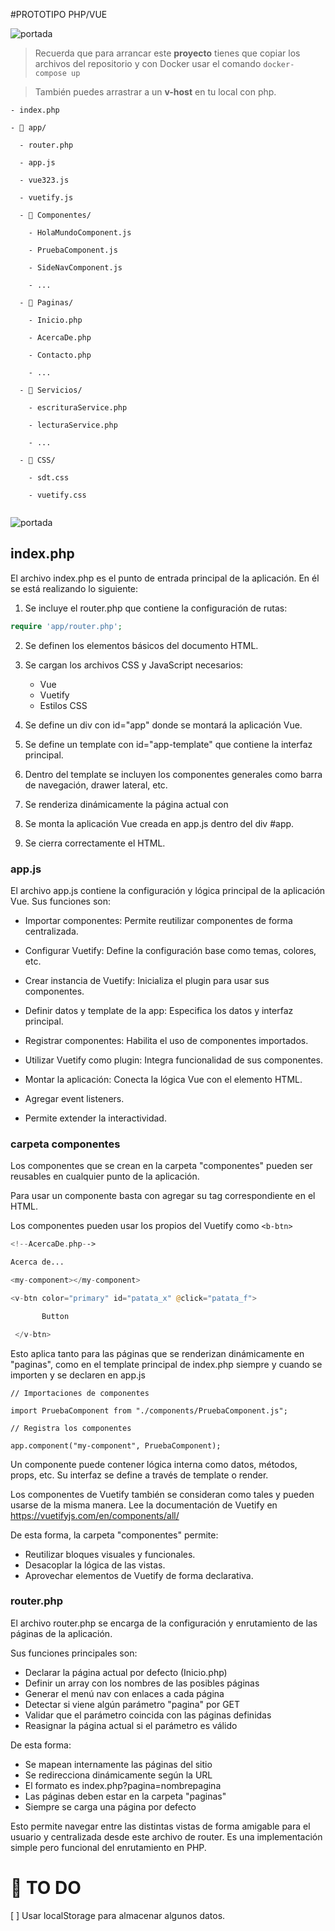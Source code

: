 #PROTOTIPO PHP/VUE

![portada](image2.png)

> Recuerda que para arrancar este **proyecto** tienes que copiar los archivos del repositorio y con Docker usar el comando `docker-compose up`

>  También puedes arrastrar a un __v-host__ en tu local con php.


```NONE
- index.php

- 📂 app/

  - router.php

  - app.js

  - vue323.js

  - vuetify.js

  - 📁 Componentes/

    - HolaMundoComponent.js

    - PruebaComponent.js

    - SideNavComponent.js
    
    - ...

  - 📁 Paginas/

    - Inicio.php

    - AcercaDe.php

    - Contacto.php

    - ...

  - 📁 Servicios/

    - escrituraService.php

    - lecturaService.php

    - ...

  - 📁 CSS/

    - sdt.css

    - vuetify.css


```

![portada](image1.png)

## index.php

El archivo index.php es el punto de entrada principal de la aplicación. En él se está realizando lo siguiente:

1. Se incluye el router.php que contiene la configuración de rutas:

```PHP
require 'app/router.php';
```

2. Se definen los elementos básicos del documento HTML.

3. Se cargan los archivos CSS y JavaScript necesarios:

   - Vue
   - Vuetify
   - Estilos CSS

4. Se define un div con id="app" donde se montará la aplicación Vue.

5. Se define un template con id="app-template" que contiene la interfaz principal.

6. Dentro del template se incluyen los componentes generales como barra de navegación, drawer lateral, etc.

7. Se renderiza dinámicamente la página actual con <?php require ?>

8. Se monta la aplicación Vue creada en app.js dentro del div #app.

9. Se cierra correctamente el HTML.

### app.js

El archivo app.js contiene la configuración y lógica principal de la aplicación Vue. Sus funciones son:

* Importar componentes:
Permite reutilizar componentes de forma centralizada.

* Configurar Vuetify:
Define la configuración base como temas, colores, etc.

* Crear instancia de Vuetify:
Inicializa el plugin para usar sus componentes.

* Definir datos y template de la app:
Especifica los datos y interfaz principal.

* Registrar componentes:
Habilita el uso de componentes importados.

* Utilizar Vuetify como plugin:
Integra funcionalidad de sus componentes.

* Montar la aplicación:
Conecta la lógica Vue con el elemento HTML.

* Agregar event listeners.

* Permite extender la interactividad.

### carpeta componentes

Los componentes que se crean en la carpeta "componentes" pueden ser reusables en cualquier punto de la aplicación.

Para usar un componente basta con agregar su tag correspondiente en el HTML.

Los componentes pueden usar los propios del Vuetify como `<b-btn>`

```PHP
<!--AcercaDe.php-->

Acerca de...

<my-component></my-component>

<v-btn color="primary" id="patata_x" @click="patata_f">

       Button

 </v-btn>

```

Esto aplica tanto para las páginas que se renderizan dinámicamente en "paginas", como en el template principal de index.php siempre y cuando se importen y se declaren en app.js

```JS
// Importaciones de componentes

import PruebaComponent from "./components/PruebaComponent.js";

// Registra los componentes

app.component("my-component", PruebaComponent);

```

Un componente puede contener lógica interna como datos, métodos, props, etc. Su interfaz se define a través de template o render.

Los componentes de Vuetify también se consideran como tales y pueden usarse de la misma manera. Lee la documentación de Vuetify en <https://vuetifyjs.com/en/components/all/>

De esta forma, la carpeta "componentes" permite:

* Reutilizar bloques visuales y funcionales.
* Desacoplar la lógica de las vistas.
* Aprovechar elementos de Vuetify de forma declarativa.

### router.php

El archivo router.php se encarga de la configuración y enrutamiento de las páginas de la aplicación.

Sus funciones principales son:

* Declarar la página actual por defecto (Inicio.php)
* Definir un array con los nombres de las posibles páginas
* Generar el menú nav con enlaces a cada página
* Detectar si viene algún parámetro "pagina" por GET
* Validar que el parámetro coincida con las páginas definidas
* Reasignar la página actual si el parámetro es válido

De esta forma:

* Se mapean internamente las páginas del sitio
* Se redirecciona dinámicamente según la URL
* El formato es index.php?pagina=nombrepagina
* Las páginas deben estar en la carpeta "paginas"
* Siempre se carga una página por defecto

Esto permite navegar entre las distintas vistas de forma amigable para el usuario y centralizada desde este archivo de router. Es una implementación simple pero funcional del enrutamiento en PHP.

# 🤺 TO DO

[ ] Usar localStorage para almacenar algunos datos.  